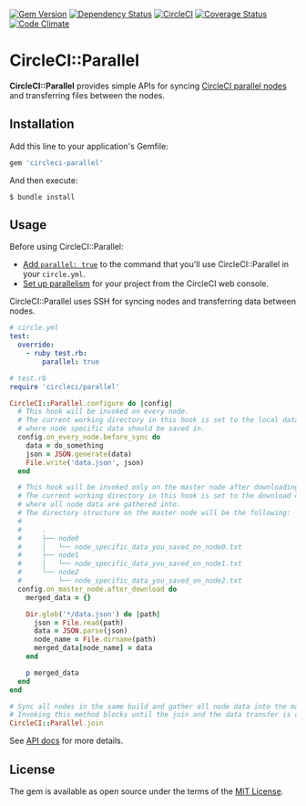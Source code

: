 [![Gem Version](http://img.shields.io/gem/v/circleci-parallel.svg?style=flat)](http://badge.fury.io/rb/circleci-parallel)
[![Dependency Status](http://img.shields.io/gemnasium/increments/circleci-parallel.svg?style=flat)](https://gemnasium.com/increments/circleci-parallel)
[![CircleCI](https://circleci.com/gh/increments/circleci-parallel.svg?style=shield)](https://circleci.com/gh/increments/circleci-parallel)
[![Coverage Status](https://img.shields.io/codeclimate/coverage/github/increments/circleci-parallel.svg)](https://codeclimate.com/github/increments/circleci-parallel/coverage)
[![Code Climate](https://img.shields.io/codeclimate/github/increments/circleci-parallel.svg?style=flat)](https://codeclimate.com/github/increments/circleci-parallel)

# CircleCI::Parallel

**CircleCI::Parallel** provides simple APIs for syncing [CircleCI parallel nodes](https://circleci.com/docs/parallelism/)
and transferring files between the nodes.

## Installation

Add this line to your application's Gemfile:

```ruby
gem 'circleci-parallel'
```

And then execute:

```
$ bundle install
```

## Usage

Before using CircleCI::Parallel:

* [Add `parallel: true`](https://circleci.com/docs/parallel-manual-setup/)
  to the command that you'll use CircleCI::Parallel in your `circle.yml`.
* [Set up parallelism](https://circleci.com/docs/setting-up-parallelism/)
  for your project from the CircleCI web console.

CircleCI::Parallel uses SSH for syncing nodes and transferring data between nodes.

```yaml
# circle.yml
test:
  override:
    - ruby test.rb:
        parallel: true
```

```ruby
# test.rb
require 'circleci/parallel'

CircleCI::Parallel.configure do |config|
  # This hook will be invoked on every node.
  # The current working directory in this hook is set to the local data directory
  # where node specific data should be saved in.
  config.on_every_node.before_sync do
    data = do_something
    json = JSON.generate(data)
    File.write('data.json', json)
  end

  # This hook will be invoked only on the master node after downloading all data from slave nodes.
  # The current working directory in this hook is set to the download data directory
  # where all node data are gathered into.
  # The directory structure on the master node will be the following:
  #
  #     .
  #     ├── node0
  #     │   └── node_specific_data_you_saved_on_node0.txt
  #     ├── node1
  #     │   └── node_specific_data_you_saved_on_node1.txt
  #     └── node2
  #         └── node_specific_data_you_saved_on_node2.txt
  config.on_master_node.after_download do
    merged_data = {}

    Dir.glob('*/data.json') do |path|
      json = File.read(path)
      data = JSON.parse(json)
      node_name = File.dirname(path)
      merged_data[node_name] = data
    end

    p merged_data
  end
end

# Sync all nodes in the same build and gather all node data into the master node.
# Invoking this method blocks until the join and the data transfer is complete.
CircleCI::Parallel.join
```

See [API docs](http://www.rubydoc.info/gems/circleci-parallel) for more details.

## License

The gem is available as open source under the terms of the [MIT License](http://opensource.org/licenses/MIT).

